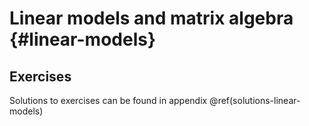 # Linear models and matrix algebra {#linear-models}

<!-- Sudhakaran -->



## Exercises

Solutions to exercises can be found in appendix \@ref(solutions-linear-models)
